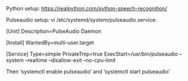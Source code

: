 Python setup:
https://realpython.com/python-speech-recognition/

Pulseaudio setup:
vi /etc/systemd/system/pulseaudio.service:

[Unit]
Description=PulseAudio Daemon

[Install]
WantedBy=multi-user.target

[Service]
Type=simple
PrivateTmp=true
ExecStart=/usr/bin/pulseaudio –system –realtime –disallow-exit –no-cpu-limit

Then ‘systemctl enable pulseaudio’ and ‘systemctl start pulseaudio’ 

